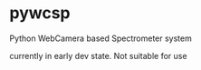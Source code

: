 pywcsp
======

Python WebCamera based Spectrometer system

currently in early dev state. Not suitable for use
